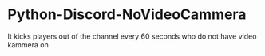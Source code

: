 # Python-Discord-NoVideoCammera
It kicks players out of the channel every 60 seconds who do not have video kammera on
